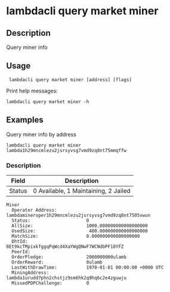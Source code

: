 # lambdacli query market miner

## Description

Query miner info

## Usage
```
 lambdacli query market miner [address] [flags]
```

Print help messages:
```
lambdacli query market miner -h
```

## Examples

Query miner info by address
```
lambdacli query market miner lambda1h29mncmlezu2jsrsyvsg7vmd9zq8nt75mmqffw
```

### Description

|  Field    | Description  |
| --------- | ------------ | 
|  Status     | 0 Available, 1 Maintaining, 2 Jailed   |  


```
Miner
  Operator Address:           lambdamineroper1h29mncmlezu2jsrsyvsg7vmd9zq8nt7505vwun
  Status:                     0
  AllSize:                    1000.000000000000000000
  UsedSize:                    400.000000000000000000
  MatchSize:                  0.000000000000000000
  DhtId:                      8Et9kcTMpixkfggqPqWcd4XaYWgQNwF7WCNdbPF18YFZ
  PeerId:                     
  OrderPledge:                2000000000ulamb
  OrderReward:                0ulamb
  LastWithDrawTime:           1970-01-01 00:00:00 +0000 UTC
  MiningAddress:              lambda1urudd7phn2chstjz9sm6hk2q9hq6c2e4zguwju
  MissedPDPChallenge:         0
```

